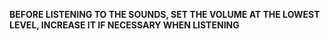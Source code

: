 **BEFORE LISTENING TO THE SOUNDS, SET THE VOLUME AT THE LOWEST LEVEL, INCREASE IT IF NECESSARY WHEN LISTENING**

